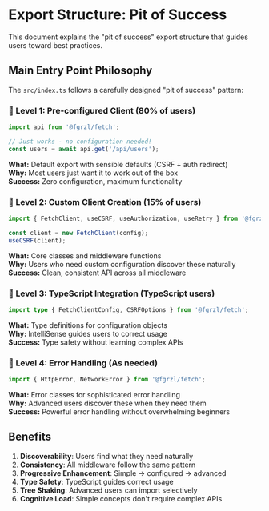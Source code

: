 # Export Structure: Pit of Success

This document explains the "pit of success" export structure that guides users toward best practices.

## Main Entry Point Philosophy

The `src/index.ts` follows a carefully designed "pit of success" pattern:

### 🎯 Level 1: Pre-configured Client (80% of users)
```typescript
import api from '@fgrzl/fetch';

// Just works - no configuration needed!
const users = await api.get('/api/users');
```

**What:** Default export with sensible defaults (CSRF + auth redirect)  
**Why:** Most users just want it to work out of the box  
**Success:** Zero configuration, maximum functionality

### 🎯 Level 2: Custom Client Creation (15% of users)
```typescript
import { FetchClient, useCSRF, useAuthorization, useRetry } from '@fgrzl/fetch';

const client = new FetchClient(config);
useCSRF(client);
```

**What:** Core classes and middleware functions  
**Why:** Users who need custom configuration discover these naturally  
**Success:** Clean, consistent API across all middleware

### 🎯 Level 3: TypeScript Integration (TypeScript users)
```typescript
import type { FetchClientConfig, CSRFOptions } from '@fgrzl/fetch';
```

**What:** Type definitions for configuration objects  
**Why:** IntelliSense guides users to correct usage  
**Success:** Type safety without learning complex APIs

### 🎯 Level 4: Error Handling (As needed)
```typescript
import { HttpError, NetworkError } from '@fgrzl/fetch';
```

**What:** Error classes for sophisticated error handling  
**Why:** Advanced users discover these when they need them  
**Success:** Powerful error handling without overwhelming beginners

## Benefits

1. **Discoverability**: Users find what they need naturally
2. **Consistency**: All middleware follow the same pattern
3. **Progressive Enhancement**: Simple → configured → advanced
4. **Type Safety**: TypeScript guides correct usage
5. **Tree Shaking**: Advanced users can import selectively
6. **Cognitive Load**: Simple concepts don't require complex APIs
